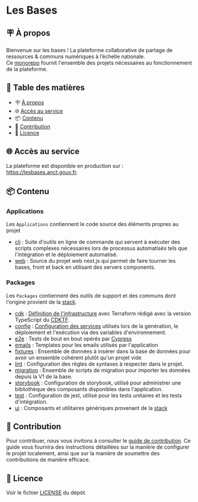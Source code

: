 # Les Bases

<h2 id="à-propos">🪧 À propos</h2>

Bienvenue sur les bases ! La plateforme collaborative de partage de ressources & communs numériques à l’échelle nationale. \
Ce [monorepo](https://en.wikipedia.org/wiki/Monorepo) fournit l'ensemble des projets nécessaires au fonctionnement de la plateforme.

## 📑 Table des matières

- 🪧 [À propos](#à-propos)
- 🌐 [Accès au service](#acces)
- 📦 [Contenu](#contenu)
- 🤗 [Contribution](#contribution)
- 📝 [Licence](#licence)

<h2 id="acces">🌐 Accès au service</h2>

La plateforme est disponible en production sur : https://lesbases.anct.gouv.fr.

<h2 id="contenu">📦 Contenu</h2>

### Applications

Les `Applications` contiennent le code source des éléments propres au projet

- [cli](apps/cli) : Suite d'outils en ligne de commande qui servent à exécuter des scripts complexes nécessaires lors de processus automatisés tels que l'intégration et le déploiement automatisé.
- [web](apps/web) : Source du projet web next.js qui permet de faire tourner les bases, front et back en utilisant des servers components.

### Packages

Les `Packages` contiennent des outils de support et des communs dont l'origine provient de la [stack](https://github.com/inclusion-numerique/stack).

- [cdk](packages/cdk) : [Définition de l'infrastructure](packages/cdk/Readme.md) avec Terraform rédigé avec la version TypeScript du [CDKTF](https://developer.hashicorp.com/terraform/cdktf).
- [config](packages/config) : [Configuration des services](packages/config/Readme.md) utilisés lors de la génération, le déploiement et l'exécution via des variables d'environnement.
- [e2e](packages/e2e) : Tests de bout en bout opérés par [Cypress](https://www.cypress.io/)
- [emails](packages/emails) : Templates pour les emails utilisés par l'application
- [fixtures](packages/fixtures) : Ensemble de données à insérer dans la base de données pour avoir un ensemble cohérent plutôt qu'un projet vide
- [lint](packages/lint) : Configuration des règles de syntaxes à respecter dans le projet.
- [migration](packages/migration) : Ensemble de scripts de migration pour importer les données depuis la V1 de la base.
- [storybook](packages/storybook) : Configuration de storybook, utilisé pour administrer une bibliothèque des composants disponibles dans l'application.
- [test](packages/test) : Configuration de jest, utilisé pour les tests unitaires et les tests d'intégration.
- [ui](packages/ui) : Composants et utilitaires génériques provenant de la [stack](https://github.com/inclusion-numerique/stack/tree/main/packages/ui)

<h2 id="contribution">🤗 Contribution</h2>

Pour contribuer, nous vous invitons à consulter le [guide de contribution](./CONTRIBUTING.md). Ce guide vous fournira des instructions détaillées sur la manière de configurer le projet localement, ainsi que sur la manière de soumettre des contributions de manière efficace.

<h2 id="licence">📝 Licence</h2>

Voir le fichier [LICENSE](./LICENSE) du dépôt.
